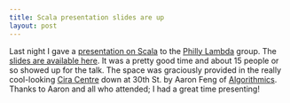 ```yaml
--- 
title: Scala presentation slides are up
layout: post
---
```

Last night I gave a [presentation on Scala](http://cbcg.net/talks/) to the [Philly Lambda](http://groups.google.com/group/philly-lambda) group. The [slides are available here](http://cbcg.net/talks/). It was a pretty good time and about 15 people or so showed up for the talk. The space was graciously provided in the really cool-looking [Cira Centre](http://www.ciracentre.com/) down at 30th St. by Aaron Feng of [Algorithmics](http://www.algorithmics.com/). Thanks to Aaron and all who attended; I had a great time presenting!
